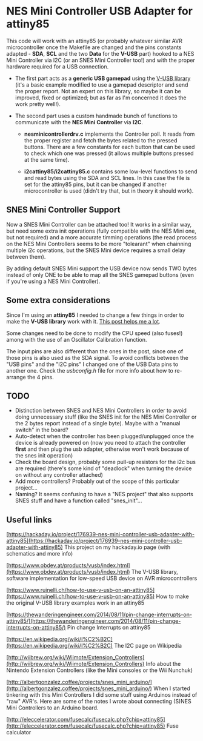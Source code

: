 # NES Mini Controller USB Adapter for attiny85

This code will work with an attiny85 (or probably whatever similar AVR microcontroller once the Makefile are changed and the pins constants adapted - __SDA__, __SCL__ and the two __Data__ for the __V-USB__ part) hooked to a NES Mini Controller via I2C (or an SNES Mini Controller too!) and with the proper hardware required for a USB connection.

* The first part acts as a __generic USB gamepad__ using the [V-USB library](https://www.obdev.at/products/vusb/index.html) (it's a basic example modified to use
a gamepad descriptor and send the proper report. Not an expert on this library, so maybe it can be improved, fixed or optimized; but as far as I'm concerned
it does the work pretty well!).

* The second part uses a custom handmade bunch of functions to communicate with the __NES Mini Controller__ via __I2C__.

    * __nesminicontrollerdrv.c__ implements the Controller poll. It reads from the proper register and fetch the bytes related to the pressed buttons.
There are a few constants for each button that can be used to check which one was pressed (it allows multiple buttons pressed at the same time).

    * __i2cattiny85/i2cattiny85.c__ contains some low-level functions to send and read bytes using the SDA and SCL lines. In this case the file
is set for the attiny85 pins, but it can be changed if another microcontroller is used (didn't try that, but in theory it should work).

## SNES Mini Controller Support

Now a SNES Mini Controller can be attached too! It works in a similar way, but need some extra init operations (fully compatible with the NES Mini one, but not required) and a more accurate timming operations (the read process on the NES Mini Controllers seems to be more "tolearant" when chainning multiple i2c operations, but the SNES Mini device requires a small delay between them).

By adding default SNES Mini support the USB device now sends TWO bytes instead of only ONE to be able to map all the SNES gamepad buttons (even if you're using a NES Mini Controller).

## Some extra considerations

Since I'm using an __attiny85__ I needed to change a few things in order to make the __V-USB library__ work with it.
[This post helps me a lot](https://www.ruinelli.ch/how-to-use-v-usb-on-an-attiny85).

Some changes need to be done to modify the CPU speed (also fuses!) among with the use of an Oscillator Calibration function.

The input pins are also different than the ones in the post, since one of those pins is also used as the SDA signal. To avoid conflicts between the
"USB pins" and the "I2C pins" I changed one of the USB Data pins to another one. Check the _usbconfig.h_ file for more info about how to re-arrange
the 4 pins.

## TODO

* Distinction between SNES and NES Mini Controllers in order to avoid doing unnecessary stuff (like the SNES init for the NES Mini Controller or the 2 bytes report instead of a single byte). Maybe with a "manual switch" in the board?
* Auto-detect when the controller has been plugged/unplugged once the device is already powered on (now you need to attach the controller **first** and then plug the usb adapter, otherwise won't work because of the snes init operation)
* Check the board design, probably some pull-up resistors for the i2c bus are required (there's some kind of "deadlock" when turning the device on without any controller attached)
* Add more controllers? Probably out of the scope of this particular project...
* Naming? It seems confusing to have a "NES project" that also supports SNES stuff and have a function called "snes_init"...

## Useful links
[https://hackaday.io/project/176939-nes-mini-controller-usb-adapter-with-attiny85](https://hackaday.io/project/176939-nes-mini-controller-usb-adapter-with-attiny85) This project on my hackaday.io page (with schematics and more info)

[https://www.obdev.at/products/vusb/index.html](https://www.obdev.at/products/vusb/index.html) The V-USB library, software implementation for low-speed
USB device on AVR microcontrollers

[https://www.ruinelli.ch/how-to-use-v-usb-on-an-attiny85](https://www.ruinelli.ch/how-to-use-v-usb-on-an-attiny85) How to make the original V-USB library
examples work in an attiny85

[https://thewanderingengineer.com/2014/08/11/pin-change-interrupts-on-attiny85/](https://thewanderingengineer.com/2014/08/11/pin-change-interrupts-on-attiny85/)
Pin change Interrupts on attiny85

[https://en.wikipedia.org/wiki/I%C2%B2C](https://en.wikipedia.org/wiki/I%C2%B2C) The I2C page on Wikipedia

[http://wiibrew.org/wiki/Wiimote/Extension_Controllers](http://wiibrew.org/wiki/Wiimote/Extension_Controllers) Info about the Nintendo Extension Controllers (like
the Mini consoles or the Wii Nunchuk)

[http://albertgonzalez.coffee/projects/snes_mini_arduino/](http://albertgonzalez.coffee/projects/snes_mini_arduino/) When I started tinkering with this Mini Controllers
I did some stuff using Arduinos instead of "raw" AVR's. Here are some of the notes I wrote about connecting (S)NES Mini Controllers to an Arduino board.

[http://eleccelerator.com/fusecalc/fusecalc.php?chip=attiny85](http://eleccelerator.com/fusecalc/fusecalc.php?chip=attiny85) Fuse calculator
